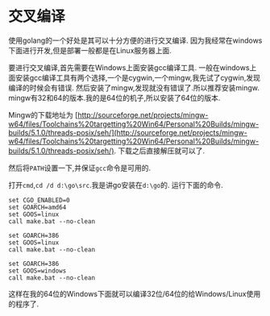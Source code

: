 交叉编译
===

使用golang的一个好处是其可以十分方便的进行交叉编译. 因为我经常在windows下面进行开发,但是部署一般都是在Linux服务器上面.

要进行交叉编译,首先需要在Windows上面安装gcc编译工具. 一般在windows上面安装gcc编译工具有两个选择,一个是cygwin,一个mingw,我先试了cygwin,发现编译的时候会有错误. 然后安装了mingw,发现就没有错误了.所以推荐安装mingw. mingw有32和64的版本.我的是64位的机子,所以安装了64位的版本.

Mingw的下载地址为
[http://sourceforge.net/projects/mingw-w64/files/Toolchains%20targetting%20Win64/Personal%20Builds/mingw-builds/5.1.0/threads-posix/seh/](http://sourceforge.net/projects/mingw-w64/files/Toolchains%20targetting%20Win64/Personal%20Builds/mingw-builds/5.1.0/threads-posix/seh/). 下载之后直接解压就可以了.

然后将`PATH`设置一下,并保证`gcc`命令是可用的.

打开`cmd`,`cd /d d:\go\src`.我是讲go安装在`d:\go`的. 运行下面的命令.

	set CGO_ENABLED=0
	set GOARCH=amd64
	set GOOS=linux
	call make.bat --no-clean
	
	set GOARCH=386
	set GOOS=linux
	call make.bat --no-clean
	
	set GOARCH=386
	set GOOS=windows
	call make.bat --no-clean

这样在我的64位的Windows下面就可以编译32位/64位的给Windows/Linux使用的程序了.